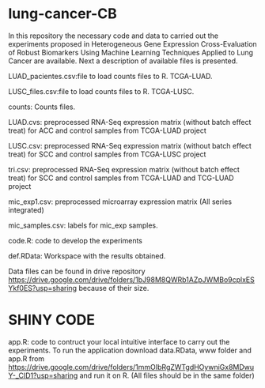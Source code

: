 # lung-cancer-CB
In this repository the necessary code and data to carried out the experiments proposed in Heterogeneous Gene Expression Cross-Evaluation of Robust Biomarkers
Using Machine Learning Techniques Applied to Lung Cancer are available. Next a description of available files is presented.

LUAD_pacientes.csv:file to load counts files to R. TCGA-LUAD.

LUSC_files.csv:file to load counts files to R. TCGA-LUSC.

counts: Counts files.

LUAD.cvs: preprocessed RNA-Seq expression matrix (without batch effect treat) for ACC and control samples from TCGA-LUAD project

LUSC.csv: preprocessed RNA-Seq expression matrix (without batch effect treat) for SCC and control samples from TCGA-LUSC project

tri.csv: preprocessed RNA-Seq expression matrix (without batch effect treat) for SCC and control samples from TCGA-LUAD and TCG-LUAD project

mic_exp1.csv: preprocessed microarray expression matrix (All series integrated)

mic_samples.csv: labels for mic_exp samples.

code.R: code to develop the experiments

def.RData: Workspace with the results obtained. 

Data files can be found in drive repository https://drive.google.com/drive/folders/1bJ98M8QWRb1AZpJWMBo9cplxESYkf0ES?usp=sharing because of their size.


# SHINY CODE #

app.R: code to contruct your local intuitive interface to carry out the experiments. To run the application download data.RData, www folder and app.R from https://drive.google.com/drive/folders/1mmOIbRgZWTgdHOywniGx8MDwuY-_CID1?usp=sharing  and run it on R. (All files should be in the same folder)


